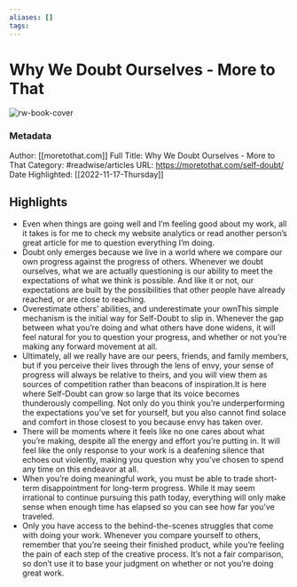 ```yaml
---
aliases: []
tags:
---
```

# Why We Doubt Ourselves - More to That

![rw-book-cover](https://readwise-assets.s3.amazonaws.com/static/images/article1.be68295a7e40.png)
### Metadata
Author: [[moretothat.com]]
Full Title: Why We Doubt Ourselves - More to That
Category: #readwise/articles
URL: https://moretothat.com/self-doubt/
Date Highlighted: [[2022-11-17-Thursday]]

## Highlights
- Even when things are going well and I’m feeling good about my work, all it takes is for me to check my website analytics or read another person’s great article for me to question everything I’m doing.
- Doubt only emerges because we live in a world where we compare our own progress against the progress of others. Whenever we doubt ourselves, what we are actually questioning is our ability to meet the expectations of what we think is possible. And like it or not, our expectations are built by the possibilities that other people have already reached, or are close to reaching.
- Overestimate others’ abilities, and underestimate your ownThis simple mechanism is the initial way for Self-Doubt to slip in. Whenever the gap between what you’re doing and what others have done widens, it will feel natural for you to question your progress, and whether or not you’re making any forward movement at all.
- Ultimately, all we really have are our peers, friends, and family members, but if you perceive their lives through the lens of envy, your sense of progress will always be relative to theirs, and you will view them as sources of competition rather than beacons of inspiration.It is here where Self-Doubt can grow so large that its voice becomes thunderously compelling. Not only do you think you’re underperforming the expectations you’ve set for yourself, but you also cannot find solace and comfort in those closest to you because envy has taken over.
- There will be moments where it feels like no one cares about what you’re making, despite all the energy and effort you’re putting in. It will feel like the only response to your work is a deafening silence that echoes out violently, making you question why you’ve chosen to spend any time on this endeavor at all.
- When you’re doing meaningful work, you must be able to trade short-term disappointment for long-term progress. While it may seem irrational to continue pursuing this path today, everything will only make sense when enough time has elapsed so you can see how far you’ve traveled.
- Only you have access to the behind-the-scenes struggles that come with doing your work. Whenever you compare yourself to others, remember that you’re seeing their finished product, while you’re feeling the pain of each step of the creative process. It’s not a fair comparison, so don’t use it to base your judgment on whether or not you’re doing great work.
